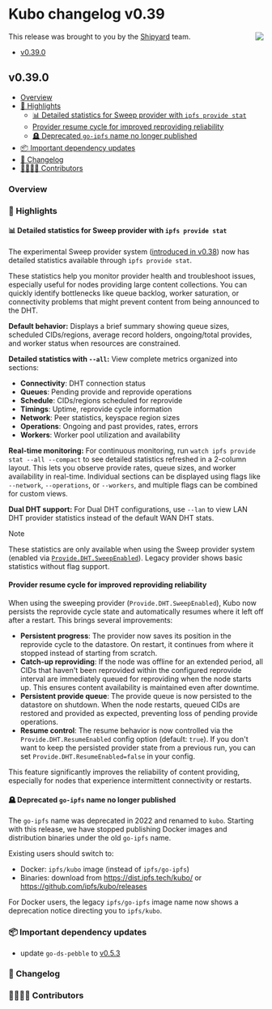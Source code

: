 # Kubo changelog v0.39

<a href="https://ipshipyard.com/"><img align="right" src="https://github.com/user-attachments/assets/39ed3504-bb71-47f6-9bf8-cb9a1698f272" /></a>

This release was brought to you by the [Shipyard](https://ipshipyard.com/) team.

- [v0.39.0](#v0390)

## v0.39.0

- [Overview](#overview)
- [🔦 Highlights](#-highlights)
  - [📊 Detailed statistics for Sweep provider with `ipfs provide stat`](#-detailed-statistics-for-sweep-provider-with-ipfs-provide-stat)
  - [Provider resume cycle for improved reproviding reliability](#provider-resume-cycle-for-improved-reproviding-reliability)
  - [🪦 Deprecated `go-ipfs` name no longer published](#-deprecated-go-ipfs-name-no-longer-published)
- [📦️ Important dependency updates](#-important-dependency-updates)
- [📝 Changelog](#-changelog)
- [👨‍👩‍👧‍👦 Contributors](#-contributors)

### Overview

### 🔦 Highlights

#### 📊 Detailed statistics for Sweep provider with `ipfs provide stat`

The experimental Sweep provider system ([introduced in
v0.38](https://github.com/ipfs/kubo/blob/master/docs/changelogs/v0.38.md#-experimental-sweeping-dht-provider))
now has detailed statistics available through `ipfs provide stat`.

These statistics help you monitor provider health and troubleshoot issues,
especially useful for nodes providing large content collections. You can quickly
identify bottlenecks like queue backlog, worker saturation, or connectivity
problems that might prevent content from being announced to the DHT.

**Default behavior:** Displays a brief summary showing queue sizes, scheduled
CIDs/regions, average record holders, ongoing/total provides, and worker status
when resources are constrained.

**Detailed statistics with `--all`:** View complete metrics organized into sections:

- **Connectivity**: DHT connection status
- **Queues**: Pending provide and reprovide operations
- **Schedule**: CIDs/regions scheduled for reprovide
- **Timings**: Uptime, reprovide cycle information
- **Network**: Peer statistics, keyspace region sizes
- **Operations**: Ongoing and past provides, rates, errors
- **Workers**: Worker pool utilization and availability

**Real-time monitoring:** For continuous monitoring, run
`watch ipfs provide stat --all --compact` to see detailed statistics refreshed
in a 2-column layout. This lets you observe provide rates, queue sizes, and
worker availability in real-time. Individual sections can be displayed using
flags like `--network`, `--operations`, or `--workers`, and multiple flags can
be combined for custom views.

**Dual DHT support:** For Dual DHT configurations, use `--lan` to view LAN DHT
provider statistics instead of the default WAN DHT stats.

> [!NOTE]
> These statistics are only available when using the Sweep provider system
> (enabled via
> [`Provide.DHT.SweepEnabled`](https://github.com/ipfs/kubo/blob/master/docs/config.md#providedhtsweepenabled)).
> Legacy provider shows basic statistics without flag support.

#### Provider resume cycle for improved reproviding reliability

When using the sweeping provider (`Provide.DHT.SweepEnabled`), Kubo now
persists the reprovide cycle state and automatically resumes where it left off
after a restart. This brings several improvements:

- **Persistent progress**: The provider now saves its position in the reprovide
cycle to the datastore. On restart, it continues from where it stopped instead
of starting from scratch.
- **Catch-up reproviding**: If the node was offline for an extended period, all
CIDs that haven't been reprovided within the configured reprovide interval are
immediately queued for reproviding when the node starts up. This ensures
content availability is maintained even after downtime.
- **Persistent provide queue**: The provide queue is now persisted to the
datastore on shutdown. When the node restarts, queued CIDs are restored and
provided as expected, preventing loss of pending provide operations.
- **Resume control**: The resume behavior is now controlled via the
`Provide.DHT.ResumeEnabled` config option (default: `true`). If you don't want
to keep the persisted provider state from a previous run, you can set
`Provide.DHT.ResumeEnabled=false` in your config.

This feature significantly improves the reliability of content providing,
especially for nodes that experience intermittent connectivity or restarts.

#### 🪦 Deprecated `go-ipfs` name no longer published

The `go-ipfs` name was deprecated in 2022 and renamed to `kubo`. Starting with this release, we have stopped publishing Docker images and distribution binaries under the old `go-ipfs` name.

Existing users should switch to:

- Docker: `ipfs/kubo` image (instead of `ipfs/go-ipfs`)
- Binaries: download from <https://dist.ipfs.tech/kubo/> or <https://github.com/ipfs/kubo/releases>

For Docker users, the legacy `ipfs/go-ipfs` image name now shows a deprecation notice directing you to `ipfs/kubo`.

### 📦️ Important dependency updates

- update `go-ds-pebble` to [v0.5.3](https://github.com/ipfs/go-ds-pebble/releases/tag/v0.5.3)

### 📝 Changelog

### 👨‍👩‍👧‍👦 Contributors
